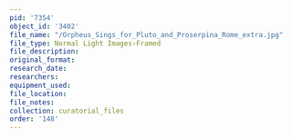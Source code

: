 ```yaml
---
pid: '7354'
object_id: '3402'
file_name: "/Orpheus_Sings_for_Pluto_and_Proserpina_Rome_extra.jpg"
file_type: Normal Light Images›Framed
file_description:
original_format:
research_date:
researchers:
equipment_used:
file_location:
file_notes:
collection: curatorial_files
order: '148'
---
```

